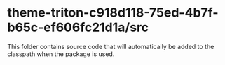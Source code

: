 # theme-triton-c918d118-75ed-4b7f-b65c-ef606fc21d1a/src

This folder contains source code that will automatically be added to the classpath when
the package is used.
